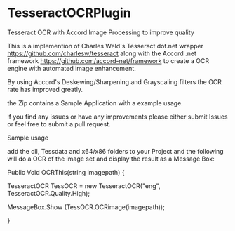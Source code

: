 # TesseractOCRPlugin
Tesseract OCR with Accord Image Processing to improve quality


This is a implemention of Charles Weld's Tesseract dot.net wrapper https://github.com/charlesw/tesseract along with the Accord .net framework https://github.com/accord-net/framework  to create a OCR engine with automated image enhancement.  


By using Accord's Deskewing/Sharpening and Grayscaling filters the OCR rate has improved greatly.

the Zip contains a Sample Application with a example usage.

if you find any issues or have any improvements please either submit Issues or feel free to submit a pull request.

Sample usage

add the dll, Tessdata and x64/x86 folders to your Project and the following will do a OCR of the image set and display the result as a Message Box:


Public Void OCRThis(string imagepath)
{

 TesseractOCR TessOCR = new TesseractOCR("eng", TesseractOCR.Quality.High);

 MessageBox.Show (TessOCR.OCRimage(imagepath));


}
